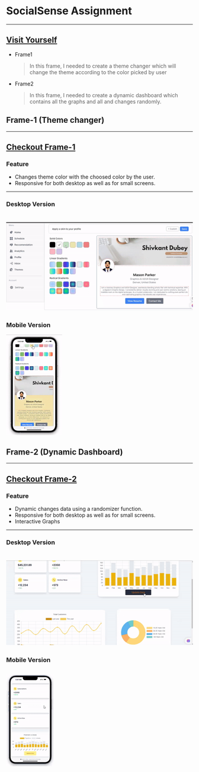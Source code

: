 # SocialSense Assignment
---
[Visit Yourself](https://social-sense-assignment.vercel.app/)
----------
- Frame1
  >In this frame, I needed to create a theme changer which will change the theme according to the color picked by user
- Frame2
  >In this frame, I needed to create a dynamic dashboard which contains all the graphs and all and changes randomly.

## Frame-1 (Theme changer)
---
 [Checkout Frame-1](https://social-sense-assignment.vercel.app/frame1)
---
  ### Feature
  - Changes theme color with the choosed color by the user.
  - Responsive for both desktop as well as for small screens.
---
### Desktop Version
![Alt Text](./utils/desktop-frame1.gif)
===
### Mobile Version
![Alt Text](./utils/mobile-frame1.gif)


## Frame-2 (Dynamic Dashboard)
---
[Checkout Frame-2](https://social-sense-assignment.vercel.app/frame2)
---
  ### Feature
  - Dynamic changes data using a randomizer function.
  - Responsive for both desktop as well as for small screens.
  - Interactive Graphs
---
### Desktop Version
![Alt Text](./utils/desktop-frame2.gif)
===
### Mobile Version
![Alt Text](./utils/mobile-frame2.gif)
---

